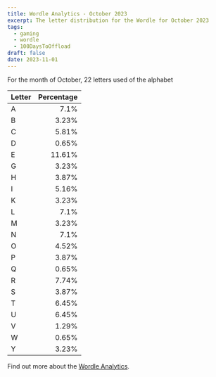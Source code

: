 ```yaml
---
title: Wordle Analytics - October 2023
excerpt: The letter distribution for the Wordle for October 2023
tags: 
  - gaming
  - wordle
  - 100DaysToOffload
draft: false
date: 2023-11-01
---
```


For the month of October, 22 letters used of the alphabet

| Letter | Percentage |
| :--- | ---:|
| A | 7.1% |
| B | 3.23% |
| C | 5.81% |
| D | 0.65% |
| E | 11.61% |
| G | 3.23% |
| H | 3.87% |
| I | 5.16% |
| K | 3.23% |
| L | 7.1% |
| M | 3.23% |
| N | 7.1% |
| O | 4.52% |
| P | 3.87% |
| Q | 0.65% |
| R | 7.74% |
| S | 3.87% |
| T | 6.45% |
| U | 6.45% |
| V | 1.29% |
| W | 0.65% |
| Y | 3.23% |

Find out more about the [Wordle Analytics](/blog/wordle-analytics/).
